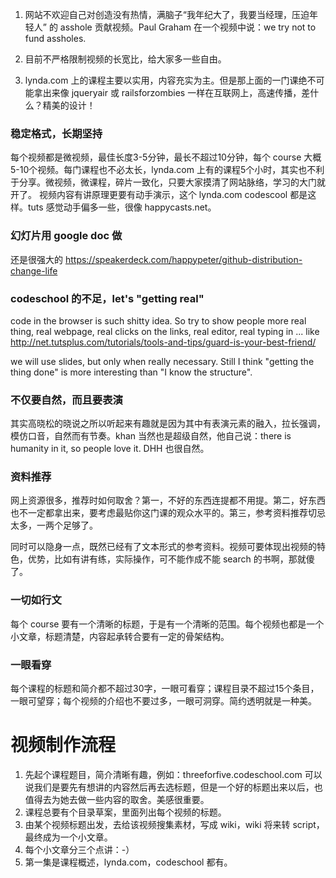 
1. 网站不欢迎自己对创造没有热情，满脑子“我年纪大了，我要当经理，压迫年轻人” 的 asshole 贡献视频。Paul Graham 在一个视频中说：we try not to fund assholes.

1. 目前不严格限制视频的长宽比，给大家多一些自由。

1. lynda.com 上的课程主要以实用，内容充实为主。但是那上面的一门课绝不可能拿出来像 jqueryair 或 railsforzombies 一样在互联网上，高速传播，差什么？精美的设计！


### 稳定格式，长期坚持

每个视频都是微视频，最佳长度3-5分钟，最长不超过10分钟，每个 course 大概5-10个视频。每门课程也不必太长，lynda.com 上有的课程5个小时，其实也不利于分享。微视频，微课程，碎片一致化，只要大家摸清了网站脉络，学习的大门就开了。
视频内容有讲原理更要有动手演示，这个 lynda.com codescool 都是这样。tuts 感觉动手偏多一些，很像 happycasts.net。

### 幻灯片用 google doc 做

还是很强大的
https://speakerdeck.com/happypeter/github-distribution-change-life

### codeschool 的不足，let's "getting real"

code in the browser is such shitty idea. So try to show people more real thing, real webpage, real clicks on the links, real editor, real typing in ... like http://net.tutsplus.com/tutorials/tools-and-tips/guard-is-your-best-friend/

we will use slides, but only when really necessary. Still I think "getting the thing done" is more interesting than "I know the structure".
### 不仅要自然，而且要表演

其实高晓松的晓说之所以听起来有趣就是因为其中有表演元素的融入，拉长强调，模仿口音，自然而有节奏。khan 当然也是超级自然，他自己说：there is humanity in it, so people love it. DHH 也很自然。

### 资料推荐
网上资源很多，推荐时如何取舍？第一，不好的东西连提都不用提。第二，好东西也不一定都拿出来，要考虑最贴你这门课的观众水平的。第三，参考资料推荐切忌太多，一两个足够了。

同时可以隐身一点，既然已经有了文本形式的参考资料。视频可要体现出视频的特色，优势，比如有讲有练，实际操作，可不能作成不能 search 的书啊，那就傻了。

### 一切如行文

每个 course 要有一个清晰的标题，于是有一个清晰的范围。每个视频也都是一个小文章，标题清楚，内容起承转合要有一定的骨架结构。

### 一眼看穿

每个课程的标题和简介都不超过30字，一眼可看穿；课程目录不超过15个条目，一眼可望穿；每个视频的介绍也不要过多，一眼可洞穿。简约透明就是一种美。

# 视频制作流程

1. 先起个课程题目，简介清晰有趣，例如：threeforfive.codeschool.com 可以说我们是要先有想讲的内容然后再去选标题，但是一个好的标题出来以后，也值得去为她去做一些内容的取舍。美感很重要。
2. 课程总要有个目录草案，里面列出每个视频的标题。
3. 由某个视频标题出发，去给该视频搜集素材，写成 wiki，wiki 将来转 script，最终成为一个小文章。
4. 每个小文章分三个点讲：-）
4. 第一集是课程概述，lynda.com，codeschool 都有。
